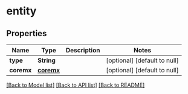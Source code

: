 # entity
## Properties

Name | Type | Description | Notes
------------ | ------------- | ------------- | -------------
**type** | **String** |  | [optional] [default to null]
**coremx** | [**coremx**](coremx.md) |  | [optional] [default to null]

[[Back to Model list]](../README.md#documentation-for-models) [[Back to API list]](../README.md#documentation-for-api-endpoints) [[Back to README]](../README.md)

